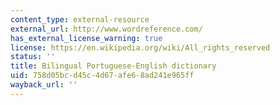 ```yaml
---
content_type: external-resource
external_url: http://www.wordreference.com/
has_external_license_warning: true
license: https://en.wikipedia.org/wiki/All_rights_reserved
status: ''
title: Bilingual Portuguese-English dictionary
uid: 758d05bc-d45c-4d67-afe6-8ad241e965ff
wayback_url: ''
---
```

